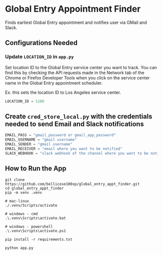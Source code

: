 # Global Entry Appointment Finder
Finds earliest Global Entry appointment and notifies user via GMail and Slack.

## Configurations Needed

### Update `LOCATION_ID` in `app.py`
Set location ID to the Global Entry service center you want to track. You can find this by checking the API requests made in the Network tab of the Chrome or Firefox Developer Tools when you click on the service center name in the Global Entry appointment scheduler.

Ex. this sets the location ID to Los Angeles service center.

```python
LOCATION_ID = 5180
```

## Create `cred_store_local.py` with the credentials needed to send Email and Slack notifications

```python
EMAIL_PASS = "gmail_password or gmail_app_password"
EMAIL_USERNAME = "gmail username"
EMAIL_SENDER = "gmail username"
EMAIL_RECEIVER = "email where you want to be notified"
SLACK_WEBHOOK = "slack webhook of the channel where you want to be notified"
```

## How to Run the App

```
git clone https://github.com/bellicose100xp/global_entry_appt_finder.git
cd global_entry_appt_finder
pip -m venv .venv

# mac-linux
./.venv/Scripts/activate

# windows - cmd
.\.venv\Scripts\activate.bat

# windows - powershell
.\.venv\Scripts\activate.ps1

pip install -r requirements.txt

python app.py
```
